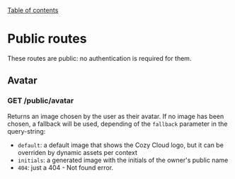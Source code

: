 [Table of contents](README.md#table-of-contents)

# Public routes

These routes are public: no authentication is required for them.

## Avatar

### GET /public/avatar

Returns an image chosen by the user as their avatar. If no image has been
chosen, a fallback will be used, depending of the `fallback` parameter in the
query-string:

- `default`: a default image that shows the Cozy Cloud logo, but it can be
  overriden by dynamic assets per context
- `initials`: a generated image with the initials of the owner's public name
- `404`: just a 404 - Not found error.
